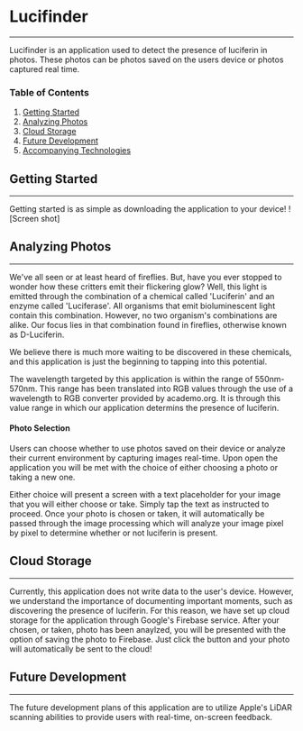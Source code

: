 # Lucifinder
***
Lucifinder is an application used to detect the presence of luciferin in photos. These photos can be photos saved on the users device or photos captured real time. 

### Table of Contents
1. [Getting Started](#getting-started)
2. [Analyzing Photos](#analyzing-photos)
3. [Cloud Storage](#cloud-storage)
4. [Future Development](#future-development)
5. [Accompanying Technologies](#accompanying-technologies)

## Getting Started
***
Getting started is as simple as downloading the application to your device!
![Screen shot]

## Analyzing Photos
***
We've all seen or at least heard of fireflies. But, have you ever stopped to wonder how these critters emit their flickering glow? Well, this light is emitted through the combination of a chemical called 'Luciferin' and an enzyme called 'Luciferase'. All organisms that emit bioluminescent light contain this combination. However, no two organism's combinations are alike. Our focus lies in that combination found in fireflies, otherwise known as D-Luciferin. 

We believe there is much more waiting to be discovered in these chemicals, and this application is just the beginning to tapping into this potential.

The wavelength targeted by this application is within the range of 550nm-570nm. This range has been translated into RGB values through the use of a wavelength to RGB converter provided by academo.org. It is through this value range in which our application determins the presence of luciferin.

#### Photo Selection
Users can choose whether to use photos saved on their device or analyze their current environment by capturing images real-time. Upon open the application you will be met with the choice of either choosing a photo or taking a new one.

Either choice will present a screen with a text placeholder for your image that you will either choose or take. Simply tap the text as instructed to proceed. Once your photo is chosen or taken, it will automatically be passed through the image processing which will analyze your image pixel by pixel to determine whether or not luciferin is present.
## Cloud Storage
***
Currently, this application does not write data to the user's device. However, we understand the importance of documenting important moments, such as discovering the presence of luciferin. For this reason, we have set up cloud storage for the application through Google's Firebase service. After your chosen, or taken, photo has been anaylzed, you will be presented with the option of saving the photo to Firebase. Just click the button and your photo will automatically be sent to the cloud!
## Future Development
***
The future development plans of this application are to utilize Apple's LiDAR scanning abilities to provide users with real-time, on-screen feedback.
